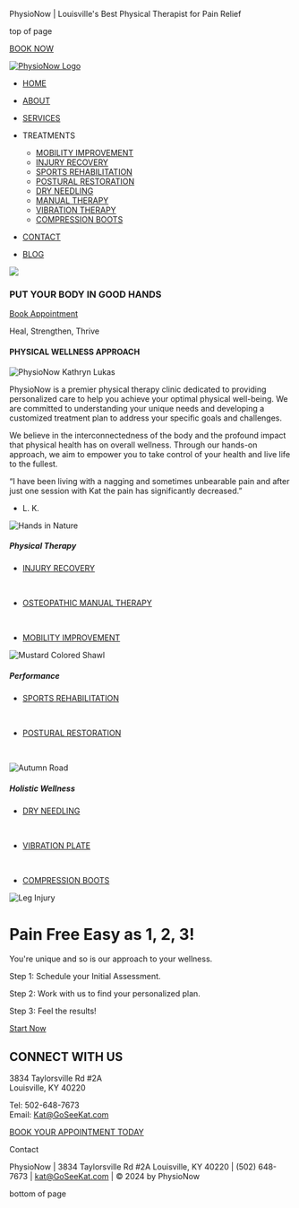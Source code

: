 PhysioNow | Louisville's Best Physical Therapist for Pain Relief









top of page

[BOOK NOW](https://physionow.janeapp.com/#/staff_member/1/treatment/1)

[![PhysioNow Logo](https://static.wixstatic.com/media/0f1e8e_1721cf691eda4bc29e7c3ba3e88eac22~mv2.png/v1/fill/w_108,h_108,al_c,q_85,usm_0.66_1.00_0.01,enc_avif,quality_auto/0f1e8e_1721cf691eda4bc29e7c3ba3e88eac22~mv2.png)](https://www.goseekat.com)

* [HOME](https://www.goseekat.com)
* [ABOUT](https://www.goseekat.com/about)
* [SERVICES](https://www.goseekat.com/projects)
* TREATMENTS

  + [MOBILITY IMPROVEMENT](https://www.goseekat.com/treatments/mobility-improvement)
  + [INJURY RECOVERY](https://www.goseekat.com/treatments/injury-recovery)
  + [SPORTS REHABILITATION](https://www.goseekat.com/treatments/sports-rehabilitation)
  + [POSTURAL RESTORATION](https://www.goseekat.com/treatments/postural-restoration)
  + [DRY NEEDLING](https://www.goseekat.com/treatments/dry-needling)
  + [MANUAL THERAPY](https://www.goseekat.com/treatments/manual-therapy)
  + [VIBRATION THERAPY](https://www.goseekat.com/treatments/vibration-plate)
  + [COMPRESSION BOOTS](https://www.goseekat.com/treatments/rainforest-action-initiative)
* [CONTACT](https://www.goseekat.com)
* [BLOG](https://www.goseekat.com/blog)

![](https://static.wixstatic.com/media/11062b_d8a2c9e827694c0d8fc6616fbbcac90ff000.jpg/v1/fill/w_147,h_83,al_c,q_80,usm_0.66_1.00_0.01,blur_2,enc_avif,quality_auto/11062b_d8a2c9e827694c0d8fc6616fbbcac90ff000.jpg)

### PUT YOUR BODY IN GOOD HANDS

[Book Appointment](https://physionow.janeapp.com/#/staff_member/1/treatment/1)

Heal, Strengthen, Thrive

#### PHYSICAL WELLNESS APPROACH

![PhysioNow Kathryn Lukas](https://static.wixstatic.com/media/0f1e8e_8e8cbee13f594888893a32e339a29471~mv2.jpg/v1/fill/w_201,h_201,al_c,q_80,usm_0.66_1.00_0.01,enc_avif,quality_auto/PhysioNow%20Kathryn%20Lukas.jpg)

PhysioNow is a premier physical therapy clinic dedicated to providing personalized care to help you achieve your optimal physical well-being. We are committed to understanding your unique needs and developing a customized treatment plan to address your specific goals and challenges.

We believe in the interconnectedness of the body and the profound impact that physical health has on overall wellness. Through our hands-on approach, we aim to empower you to take control of your health and live life to the fullest.

“I have been living with a nagging and sometimes unbearable pain and after just one session with Kat the pain has significantly decreased.”

- L. K.

![Hands in Nature](https://static.wixstatic.com/media/2bcf8253f863474781a888c17e97c2bd.jpg/v1/fill/w_293,h_200,al_c,q_80,usm_0.66_1.00_0.01,enc_avif,quality_auto/2bcf8253f863474781a888c17e97c2bd.jpg)

##### Physical Therapy

* [INJURY RECOVERY](https://www.goseekat.com/treatments/injury-recovery)

​

* [OSTEOPATHIC MANUAL THERAPY](https://www.goseekat.com/treatments/manual-therapy)

​

* [MOBILITY IMPROVEMENT](https://www.goseekat.com/treatments/mobility-improvement)

![Mustard Colored Shawl](https://static.wixstatic.com/media/11062b_baba40b446054c2693b651618b7eea62~mv2.jpg/v1/fill/w_293,h_200,al_c,q_80,usm_0.66_1.00_0.01,enc_avif,quality_auto/Mustard%20Colored%20Shawl.jpg)

##### Performance

* [SPORTS REHABILITATION](https://www.goseekat.com/treatments/sports-rehabilitation)

​

* [POSTURAL RESTORATION](https://www.goseekat.com/treatments/postural-restoration)

​​​

![Autumn Road](https://static.wixstatic.com/media/71a6bdc492e047c0a1516afde8cb20a6.jpg/v1/fill/w_293,h_200,al_c,q_80,usm_0.66_1.00_0.01,enc_avif,quality_auto/Autumn%20Road.jpg)

##### Holistic Wellness

* [DRY NEEDLING](https://www.goseekat.com/treatments/dry-needling)

​

* [VIBRATION PLATE](https://www.goseekat.com/treatments/vibration-plate)

​

* [COMPRESSION BOOTS](https://www.goseekat.com/treatments/rainforest-action-initiative)

![Leg Injury](https://static.wixstatic.com/media/22121faa66c340d08c8bf5b419658ca6.jpg/v1/fill/w_128,h_85,al_c,q_80,usm_0.66_1.00_0.01,blur_2,enc_avif,quality_auto/22121faa66c340d08c8bf5b419658ca6.jpg)

Pain Free 
Easy as 1, 2, 3!
===========================

You're unique and so is our approach to your wellness.

Step 1: Schedule your Initial Assessment.

Step 2: Work with us to find your personalized plan.

Step 3: Feel the results!

[Start Now](https://physionow.janeapp.com/#/staff_member/1/treatment/1)

CONNECT 
WITH US
----------------

3834 Taylorsville Rd #2A  
Louisville, KY 40220

Tel: 502-648-7673  
Email: [Kat@GoSeeKat.com](mailto:Kat@GoSeeKat.com)

[BOOK YOUR APPOINTMENT TODAY](https://physionow.janeapp.com/#/staff_member/1/treatment/1)

Contact

PhysioNow | 3834 Taylorsville Rd #2A Louisville, KY 40220 | (502) 648-7673 | [kat@GoSeeKat.com](mailto:kat@GoSeeKat.com) | © 2024 by PhysioNow

bottom of page